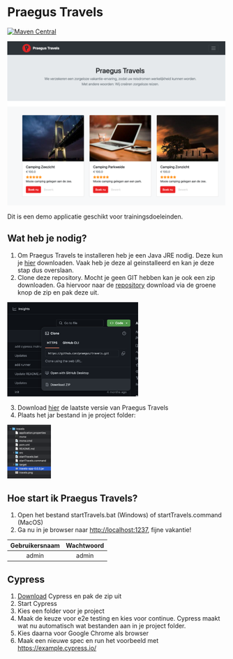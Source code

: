 # Praegus Travels

[![Maven Central](https://img.shields.io/maven-central/v/nl.praegus/travels-app.svg?maxAge=21600)](https://mvnrepository.com/artifact/nl.praegus/travels-app)

[<img src="travels.png" width="500"/>](travels.png)

Dit is een demo applicatie geschikt voor trainingsdoeleinden.

## Wat heb je nodig?

1. Om Praegus Travels te installeren heb je een Java JRE nodig. Deze kun je [hier](https://www.java.com/nl/download/manual.jsp) downloaden. Vaak heb je deze al geinstalleerd en kan je deze stap dus overslaan.
2. Clone deze repository. Mocht je geen GIT hebben kan je ook een zip downloaden. Ga hiervoor naar de [repository](https://github.com/praegus/travels/) download via de groene knop de zip en pak deze uit.

[<img src="download.png" width="300"/>](project.png)

3. Download [hier](https://repo1.maven.org/maven2/nl/praegus/travels-app/0.0.3/travels-app-0.0.3.jar) de laatste versie van Praegus Travels
4. Plaats het jar bestand in je project folder:

[<img src="project.png" width="100"/>](project.png)

## Hoe start ik Praegus Travels?

1. Open het bestand startTravels.bat (Windows) of startTravels.command (MacOS)
2. Ga nu in je browser naar [http://localhost:1237](http://localhost:1237), fijne vakantie!

| Gebruikersnaam | Wachtwoord |
| :------------: | :--------: |
|     admin      |   admin    |

## Cypress

1. [Download](https://download.cypress.io/desktop) Cypress en pak de zip uit
2. Start Cypress
3. Kies een folder voor je project
4. Maak de keuze voor e2e testing en kies voor continue. Cypress maakt wat nu automatisch wat bestanden aan in je project folder.
5. Kies daarna voor Google Chrome als browser
6. Maak een nieuwe spec en run het voorbeeld met https://example.cypress.io/
